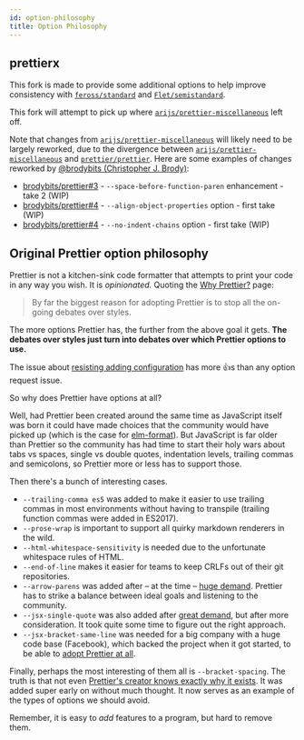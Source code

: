 ```yaml
---
id: option-philosophy
title: Option Philosophy
---
```


## prettierx

This fork is made to provide some additional options to help improve consistency with [`feross/standard`](https://github.com/standard/standard) and [`Flet/semistandard`](https://github.com/Flet/semistandard).

This fork will attempt to pick up where [`arijs/prettier-miscellaneous`](https://github.com/arijs/prettier-miscellaneous) left off.

Note that changes from [`arijs/prettier-miscellaneous`](https://github.com/arijs/prettier-miscellaneous) will likely need to be largely reworked, due to the divergence between [`arijs/prettier-miscellaneous`](https://github.com/arijs/prettier-miscellaneous) and [`prettier/prettier`](https://github.com/prettier/prettier). Here are some examples of changes reworked by [@brodybits (Christopher J. Brody)](https://github.com/brodybits):

- [brodybits/prettier#3](https://github.com/brodybits/prettier/pull/3) - `--space-before-function-paren` enhancement - take 2 (WIP)
- [brodybits/prettier#4](https://github.com/brodybits/prettier/pull/4) - `--align-object-properties` option - first take (WIP)
- [brodybits/prettier#4](https://github.com/brodybits/prettier/pull/5) - `--no-indent-chains` option - first take (WIP)

## Original Prettier option philosophy

Prettier is not a kitchen-sink code formatter that attempts to print your code in any way you wish. It is _opinionated._ Quoting the [Why Prettier?](why-prettier.md) page:

> By far the biggest reason for adopting Prettier is to stop all the on-going debates over styles.

The more options Prettier has, the further from the above goal it gets. **The debates over styles just turn into debates over which Prettier options to use.**

The issue about [resisting adding configuration](https://github.com/prettier/prettier/issues/40) has more 👍s than any option request issue.

So why does Prettier have options at all?

Well, had Prettier been created around the same time as JavaScript itself was born it could have made choices that the community would have picked up (which is the case for [elm-format](https://github.com/avh4/elm-format/)). But JavaScript is far older than Prettier so the community has had time to start their holy wars about tabs vs spaces, single vs double quotes, indentation levels, trailing commas and semicolons, so Prettier more or less has to support those.

Then there's a bunch of interesting cases.

- `--trailing-comma es5` was added to make it easier to use trailing commas in most environments without having to transpile (trailing function commas were added in ES2017).
- `--prose-wrap` is important to support all quirky markdown renderers in the wild.
- `--html-whitespace-sensitivity` is needed due to the unfortunate whitespace rules of HTML.
- `--end-of-line` makes it easier for teams to keep CRLFs out of their git repositories.
- `--arrow-parens` was added after – at the time – [huge demand](https://github.com/prettier/prettier/issues/812). Prettier has to strike a balance between ideal goals and listening to the community.
- `--jsx-single-quote` was also added after [great demand](https://github.com/prettier/prettier/issues/1080), but after more consideration. It took quite some time to figure out the right approach.
- `--jsx-bracket-same-line` was needed for a big company with a huge code base (Facebook), which backed the project when it got started, to be able to [adopt Prettier at all](https://github.com/prettier/prettier/pull/661#issuecomment-295770645).

Finally, perhaps the most interesting of them all is `--bracket-spacing`.
The truth is that not even [Prettier's creator knows exactly why it exists](https://github.com/prettier/prettier/issues/715#issuecomment-281096495). It was added super early on without much thought. It now serves as an example of the types of options we should avoid.

Remember, it is easy to _add_ features to a program, but hard to remove them.
